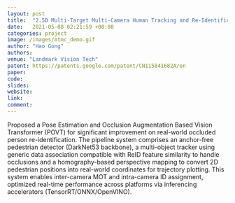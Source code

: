 ```yaml
---
layout: post
title:  "2.5D Multi-Target Multi-Camera Human Tracking and Re-Identification"
date:   2021-05-08 02:21:59 +00:00
categories: project
image: /images/mtmc_demo.gif
author: "Hao Gong"
authors: 
venue: "Landmark Vision Tech"
patent: https://patents.google.com/patent/CN115841682A/en
paper: 
code:
slides: 
website: 
link: 
comment: 
---
```

Proposed a Pose Estimation and Occlusion Augmentation Based Vision Transformer (POVT) for significant improvement on real-world occluded person re-identification. The pipeline system comprises an anchor-free pedestrian detector (DarkNet53 backbone), a multi-object tracker using generic data association compatible with ReID feature similarity to handle occlusions and a homography-based perspective mapping to convert 2D pedestrian positions into real-world coordinates for trajectory plotting. This system enables inter-camera MOT and intra-camera ID assignment, optimized real-time performance across platforms via inferencing accelerators (TensorRT/ONNX/OpenVINO).
